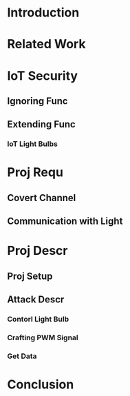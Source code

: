# Introduction

# Related Work

# IoT Security
## Ignoring Func
## Extending Func
### IoT Light Bulbs

# Proj Requ
## Covert Channel
## Communication with Light

# Proj Descr
## Proj Setup
## Attack Descr
### Contorl Light Bulb
### Crafting PWM Signal
### Get Data

# Conclusion